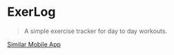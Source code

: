 # ExerLog

> A simple exercise tracker for day to day workouts.

[Similar Mobile App](https://github.com/A7abhilash/exerlog-app)
